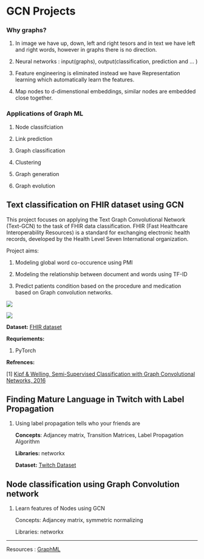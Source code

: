 # GCN Projects

### Why graphs?

1. In image we have up, down, left and right tesors and in text we have left and right words, however in graphs there is no direction.

2. Neural networks : input(graphs), output(classification, prediction and ... )

3. Feature engineering is eliminated instead we have Representation learning which automatically learn the features.

4. Map nodes to d-dimenstional embeddings, similar nodes are embedded close together.

### Applications of Graph ML

1. Node classifciation 

2. Link prediction 

3. Graph classification

4. Clustering

5. Graph generation 

6. Graph evolution

## Text classification on FHIR dataset using GCN

This project focuses on applying the Text Graph Convolutional Network (Text-GCN) to the task of FHIR data classification. FHIR (Fast Healthcare Interoperability Resources) is a standard for exchanging electronic health records, developed by the Health Level Seven International organization. 

Project aims:

1. Modeling global word co-occurence using PMI

2. Modeling the relationship between document and words using TF-ID

3. Predict patients condition based on the procedure and medication based on Graph convolution networks.

![](https://github.com/rojinakashefi/GCN-Projects/blob/main/images/GCN.png)

![](https://github.com/rojinakashefi/GCN-Projects/blob/main/images/graph2.png)

**Dataset:** [FHIR dataset](https://github.com/rojinakashefi/GCN-Projects/tree/main/dataset)

**Requriements:**

1. PyTorch

**Refrences:**

[1] [Kipf & Welling, Semi-Supervised Classification with Graph Convolutional Networks, 2016](https://arxiv.org/abs/1609.02907)


## Finding Mature Language in Twitch with Label Propagation

1. Using label propagation tells who your friends are
   
   **Concepts**: Adjancey matrix, Transition Matrices, Label Propagation Algorithm
   
   **Libraries:** networkx
   
   **Dataset:** [Twitch Dataset](https://github.com/benedekrozemberczki/datasets)

## Node classification using Graph Convolution network

1. Learn features of Nodes using GCN
   
   Concepts: Adjancey matrix, symmetric normalizing
   
   Libraries: networkx

----

Resources : [GraphML](https://antonsruberts.github.io/graph/)
